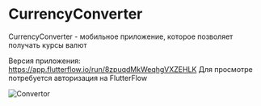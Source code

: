 # CurrencyConverter
CurrencyConverter - мобильное приложение, которое позволяет получать курсы валют

Версия приложения: https://app.flutterflow.io/run/8zpuqdMkWeqhgVXZEHLK Для просмотре потребуется авторизация на FlutterFlow

![Convertor](https://github.com/CHvvmu/CurrencyConverter/assets/96997574/96c4dc0c-f038-4097-97a3-f1f530bff1d7)
